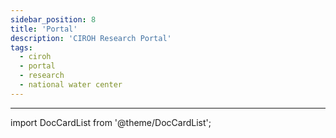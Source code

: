 ```yaml
---
sidebar_position: 8
title: 'Portal'
description: 'CIROH Research Portal'
tags:
  - ciroh
  - portal
  - research
  - national water center
---
```


---

import DocCardList from '@theme/DocCardList';

<DocCardList />